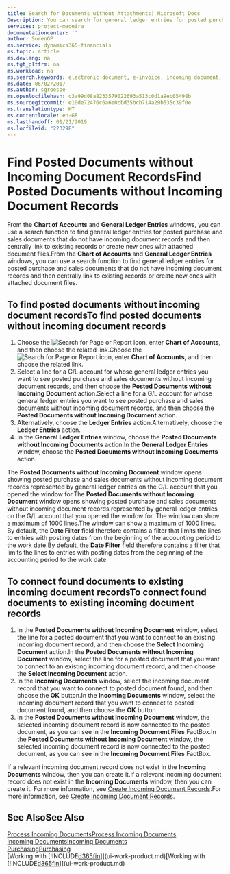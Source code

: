 ```yaml
---
title: Search for Documents without Attachments| Microsoft Docs
Description: You can search for general ledger entries for posted purchase and sales documents that do not have incoming electronic documents, such as imported invoices.
services: project-madeira
documentationcenter: ''
author: SorenGP
ms.service: dynamics365-financials
ms.topic: article
ms.devlang: na
ms.tgt_pltfrm: na
ms.workload: na
ms.search.keywords: electronic document, e-invoice, incoming document, OCR, ecommerce, document exchange, import invoice
ms.date: 06/02/2017
ms.author: sgroespe
ms.openlocfilehash: c3a99d08a8233579022693a513c0d1a9ec05498b
ms.sourcegitcommit: e10de72476c6a6e0cbd35bcb714a29b535c39f0e
ms.translationtype: HT
ms.contentlocale: en-GB
ms.lasthandoff: 01/21/2019
ms.locfileid: "223298"
---
```

# <a name="find-posted-documents-without-incoming-document-records"></a><span data-ttu-id="f40dc-102">Find Posted Documents without Incoming Document Records</span><span class="sxs-lookup"><span data-stu-id="f40dc-102">Find Posted Documents without Incoming Document Records</span></span>
<span data-ttu-id="f40dc-103">From the **Chart of Accounts** and **General Ledger Entries** windows, you can use a search function to find general ledger entries for posted purchase and sales documents that do not have incoming document records and then centrally link to existing records or create new ones with attached document files.</span><span class="sxs-lookup"><span data-stu-id="f40dc-103">From the **Chart of Accounts** and **General Ledger Entries** windows, you can use a search function to find general ledger entries for posted purchase and sales documents that do not have incoming document records and then centrally link to existing records or create new ones with attached document files.</span></span>

## <a name="to-find-posted-documents-without-incoming-document-records"></a><span data-ttu-id="f40dc-104">To find posted documents without incoming document records</span><span class="sxs-lookup"><span data-stu-id="f40dc-104">To find posted documents without incoming document records</span></span>
1. <span data-ttu-id="f40dc-105">Choose the ![Search for Page or Report](media/ui-search/search_small.png "Search for Page or Report icon") icon, enter **Chart of Accounts**, and then choose the related link.</span><span class="sxs-lookup"><span data-stu-id="f40dc-105">Choose the ![Search for Page or Report](media/ui-search/search_small.png "Search for Page or Report icon") icon, enter **Chart of Accounts**, and then choose the related link.</span></span>
2. <span data-ttu-id="f40dc-106">Select a line for a G/L account for whose general ledger entries you want to see posted purchase and sales documents without incoming document records, and then choose the **Posted Documents without Incoming Document** action.</span><span class="sxs-lookup"><span data-stu-id="f40dc-106">Select a line for a G/L account for whose general ledger entries you want to see posted purchase and sales documents without incoming document records, and then choose the **Posted Documents without Incoming Document** action.</span></span>
3. <span data-ttu-id="f40dc-107">Alternatively, choose the **Ledger Entries** action.</span><span class="sxs-lookup"><span data-stu-id="f40dc-107">Alternatively, choose the **Ledger Entries** action.</span></span>
4. <span data-ttu-id="f40dc-108">In the **General Ledger Entries** window, choose the **Posted Documents without Incoming Documents** action.</span><span class="sxs-lookup"><span data-stu-id="f40dc-108">In the **General Ledger Entries** window, choose the **Posted Documents without Incoming Documents** action.</span></span>

<span data-ttu-id="f40dc-109">The **Posted Documents without Incoming Document** window opens showing posted purchase and sales documents without incoming document records represented by general ledger entries on the G/L account that you opened the window for.</span><span class="sxs-lookup"><span data-stu-id="f40dc-109">The **Posted Documents without Incoming Document** window opens showing posted purchase and sales documents without incoming document records represented by general ledger entries on the G/L account that you opened the window for.</span></span> <span data-ttu-id="f40dc-110">The window can show a maximum of 1000 lines.</span><span class="sxs-lookup"><span data-stu-id="f40dc-110">The window can show a maximum of 1000 lines.</span></span> <span data-ttu-id="f40dc-111">By default, the **Date Filter** field therefore contains a filter that limits the lines to entries with posting dates from the beginning of the accounting period to the work date.</span><span class="sxs-lookup"><span data-stu-id="f40dc-111">By default, the **Date Filter** field therefore contains a filter that limits the lines to entries with posting dates from the beginning of the accounting period to the work date.</span></span>

## <a name="to-connect-found-documents-to-existing-incoming-document-records"></a><span data-ttu-id="f40dc-112">To connect found documents to existing incoming document records</span><span class="sxs-lookup"><span data-stu-id="f40dc-112">To connect found documents to existing incoming document records</span></span>
1. <span data-ttu-id="f40dc-113">In the **Posted Documents without Incoming Document** window, select the line for a posted document that you want to connect to an existing incoming document record, and then choose the **Select Incoming Document** action.</span><span class="sxs-lookup"><span data-stu-id="f40dc-113">In the **Posted Documents without Incoming Document** window, select the line for a posted document that you want to connect to an existing incoming document record, and then choose the **Select Incoming Document** action.</span></span>
2. <span data-ttu-id="f40dc-114">In the **Incoming Documents** window, select the incoming document record that you want to connect to posted document found, and then choose the **OK** button.</span><span class="sxs-lookup"><span data-stu-id="f40dc-114">In the **Incoming Documents** window, select the incoming document record that you want to connect to posted document found, and then choose the **OK** button.</span></span>
3. <span data-ttu-id="f40dc-115">In the **Posted Documents without Incoming Document** window, the selected incoming document record is now connected to the posted document, as you can see in the **Incoming Document Files** FactBox.</span><span class="sxs-lookup"><span data-stu-id="f40dc-115">In the **Posted Documents without Incoming Document** window, the selected incoming document record is now connected to the posted document, as you can see in the **Incoming Document Files** FactBox.</span></span>

<span data-ttu-id="f40dc-116">If a relevant incoming document record does not exist in the **Incoming Documents** window, then you can create it.</span><span class="sxs-lookup"><span data-stu-id="f40dc-116">If a relevant incoming document record does not exist in the **Incoming Documents** window, then you can create it.</span></span> <span data-ttu-id="f40dc-117">For more information, see [Create Incoming Document Records](across-how-create-income-document-records.md).</span><span class="sxs-lookup"><span data-stu-id="f40dc-117">For more information, see [Create Incoming Document Records](across-how-create-income-document-records.md).</span></span>

## <a name="see-also"></a><span data-ttu-id="f40dc-118">See Also</span><span class="sxs-lookup"><span data-stu-id="f40dc-118">See Also</span></span>
[<span data-ttu-id="f40dc-119">Process Incoming Documents</span><span class="sxs-lookup"><span data-stu-id="f40dc-119">Process Incoming Documents</span></span>](across-process-income-documents.md)  
[<span data-ttu-id="f40dc-120">Incoming Documents</span><span class="sxs-lookup"><span data-stu-id="f40dc-120">Incoming Documents</span></span>](across-income-documents.md)  
[<span data-ttu-id="f40dc-121">Purchasing</span><span class="sxs-lookup"><span data-stu-id="f40dc-121">Purchasing</span></span>](purchasing-manage-purchasing.md)  
<span data-ttu-id="f40dc-122">[Working with [!INCLUDE[d365fin](includes/d365fin_md.md)]](ui-work-product.md)</span><span class="sxs-lookup"><span data-stu-id="f40dc-122">[Working with [!INCLUDE[d365fin](includes/d365fin_md.md)]](ui-work-product.md)</span></span>
